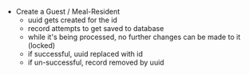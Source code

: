 
- Create a Guest / Meal-Resident
  * uuid gets created for the id
  * record attempts to get saved to database
  * while it's being processed, no further changes can be made to it (locked)
  * if successful, uuid replaced with id
  * if un-successful, record removed by uuid
